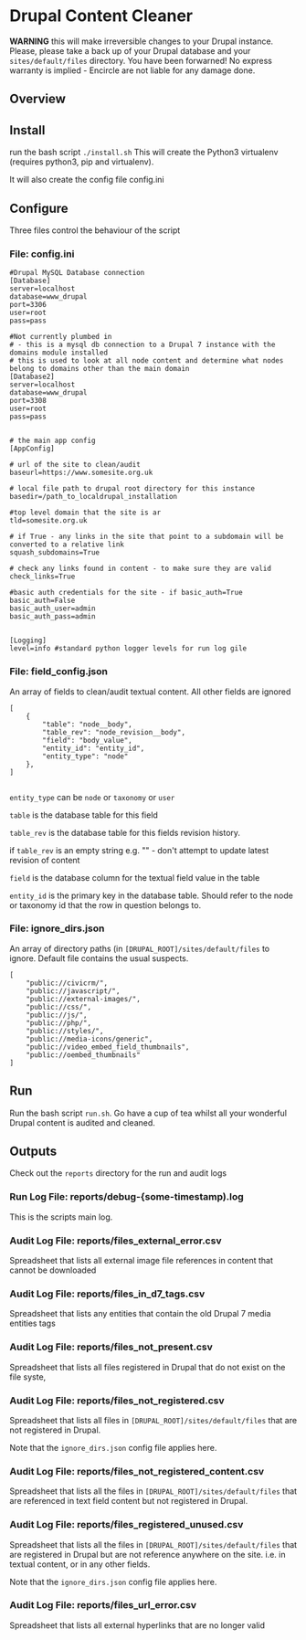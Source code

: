 # Drupal Content Cleaner

**WARNING** this will make irreversible changes to your Drupal instance. Please, please take a back up of your Drupal database and your  `sites/default/files` directory.
You have been forwarned! No express warranty is implied - Encircle are not liable for any damage done.

## Overview



## Install
run the bash script  `./install.sh`
This will create the Python3 virtualenv (requires python3, pip and virtualenv). 

It will also create the config file config.ini

## Configure
Three files control the behaviour of the script

### File: config.ini
```
#Drupal MySQL Database connection
[Database]
server=localhost
database=www_drupal
port=3306
user=root
pass=pass

#Not currently plumbed in
# - this is a mysql db connection to a Drupal 7 instance with the domains module installed
# this is used to look at all node content and determine what nodes belong to domains other than the main domain
[Database2] 
server=localhost
database=www_drupal
port=3308
user=root
pass=pass


# the main app config
[AppConfig]

# url of the site to clean/audit
baseurl=https://www.somesite.org.uk

# local file path to drupal root directory for this instance
basedir=/path_to_localdrupal_installation

#top level domain that the site is ar
tld=somesite.org.uk

# if True - any links in the site that point to a subdomain will be converted to a relative link
squash_subdomains=True

# check any links found in content - to make sure they are valid
check_links=True

#basic auth credentials for the site - if basic_auth=True
basic_auth=False
basic_auth_user=admin
basic_auth_pass=admin


[Logging]
level=info #standard python logger levels for run log gile
```
### File: field_config.json 

An array of fields to clean/audit textual content. All other fields are ignored
```
[
    {
        "table": "node__body",
        "table_rev": "node_revision__body",
        "field": "body_value",
        "entity_id": "entity_id",
        "entity_type": "node"
    },
]
    
```


`entity_type` can be `node` or `taxonomy` or `user` 

`table` is the database table for this field

`table_rev` is the database table for this fields revision history.

if `table_rev` is an empty string e.g. "" - don't attempt to update latest revision of content

`field` is the database column for the textual field value in the table

`entity_id` is the primary key in the database table. Should refer to the node or taxonomy id that the row in question belongs to.



### File: ignore_dirs.json

An array of directory paths (in `[DRUPAL_ROOT]/sites/default/files` to ignore.
Default file contains the usual suspects.
```
[
    "public://civicrm/",
    "public://javascript/",
    "public://external-images/",
    "public://css/",
    "public://js/",
    "public://php/",
    "public://styles/",
    "public://media-icons/generic",
    "public://video_embed_field_thumbnails",
    "public://oembed_thumbnails"
]
```


## Run
Run the bash script `run.sh`.
Go have a cup of tea whilst all your wonderful Drupal content is audited and cleaned.

## Outputs
Check out the `reports` directory for the run and audit logs

### Run Log File: reports/debug-{some-timestamp).log
This is the scripts main log.

### Audit Log File: reports/files_external_error.csv
Spreadsheet that lists all external image file references in content that cannot be downloaded 

### Audit Log File: reports/files_in_d7_tags.csv
Spreadsheet that lists any entities that contain the old Drupal 7 media entities tags

### Audit Log File: reports/files_not_present.csv
Spreadsheet that lists all files registered in Drupal that do not exist on the file syste,

### Audit Log File: reports/files_not_registered.csv
Spreadsheet that lists all files in `[DRUPAL_ROOT]/sites/default/files` that are not registered in Drupal.

Note that the `ignore_dirs.json` config file applies here.

### Audit Log File: reports/files_not_registered_content.csv
Spreadsheet that lists all the files in `[DRUPAL_ROOT]/sites/default/files` that are referenced in text field content but not registered in Drupal.

### Audit Log File: reports/files_registered_unused.csv
Spreadsheet that lists all the files in `[DRUPAL_ROOT]/sites/default/files` that are registered in Drupal but are not reference anywhere on the site. i.e. in textual content, or in any other fields.

Note that the `ignore_dirs.json` config file applies here.

### Audit Log File: reports/files_url_error.csv
Spreadsheet that lists all external hyperlinks that are no longer valid

